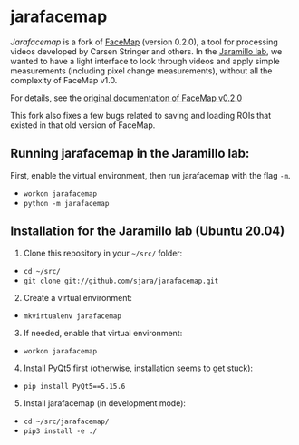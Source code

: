 # jarafacemap

*Jarafacemap* is a fork of [FaceMap](https://github.com/MouseLand/facemap ) (version 0.2.0), a tool for processing videos developed by Carsen Stringer and others. In the [Jaramillo lab](https://jaralab.uoregon.edu/), we wanted to have a light interface to look through videos and apply simple measurements (including pixel change measurements), without all the complexity of FaceMap v1.0.

For details, see the [original documentation of FaceMap v0.2.0](https://github.com/MouseLand/facemap/blob/b6334475d71179d440ef3b5c51c7dd93197a5504/README.md)

This fork also fixes a few bugs related to saving and loading ROIs that existed in that old version of FaceMap.

## Running jarafacemap in the Jaramillo lab:
First, enable the virtual environment, then run jarafacemap with the flag `-m`.
* `workon jarafacemap`
* `python -m jarafacemap`

## Installation for the Jaramillo lab (Ubuntu 20.04)

1. Clone this repository in your `~/src/` folder:
 * `cd ~/src/`
 * `git clone git://github.com/sjara/jarafacemap.git`
2. Create a virtual environment:
 * `mkvirtualenv jarafacemap`
3. If needed, enable that virtual environment:
 * `workon jarafacemap`
4. Install PyQt5 first (otherwise, installation seems to get stuck):
 * `pip install PyQt5==5.15.6`
5. Install jarafacemap (in development mode):
 * `cd ~/src/jarafacemap/`
 * `pip3 install -e ./` 



